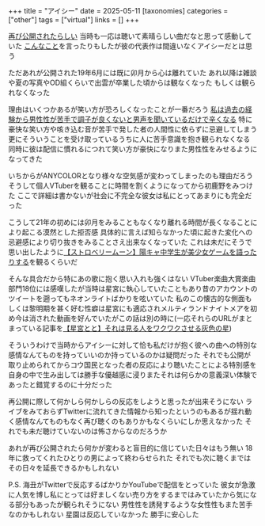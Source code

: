 +++
title = "アイシー"
date = 2025-05-11
[taxonomies]
categories = ["other"]
tags = ["virtual"]
links = []
+++

[再び公開されたらしい](https://youtu.be/mEvJtETEoOw?si=J8afMRlt-zb7rGeX)
当時も一応は聴いて素晴らしい曲だなと思って感動していた
[こんなこと](https://x.com/slnql/status/1840199833635983517?s=19)を言ったりもしたが彼の代表作は間違いなくアイシーだとは思う

ただあれが公開された19年6月には既に卯月から心は離れていた
あれ以降は雑談や夏の写真やOD組くらいで出雲が卒業した頃からは観なくなった
もしくは観られなくなった

理由はいくつかあるが笑い方が恐ろしくなったことが一番だろう
[私は過去の経験から男性性が苦手で調子が良くないと男声を聞いているだけで辛くなる](https://x.com/slnql/status/1916844340338479285?s=19)
特に豪快な笑い方や咳き込む音が苦手で発した者の人間性に依らずに忌避してしまう
更にそういうことを受け取っているうちに人に苦手意識を抱き観られなくなる
同時に彼は配信に慣れるにつれて笑い方が豪快になりまた男性性をみせるようになってきた

いちからがANYCOLORとなり様々な空気感が変わってしまったのも理由だろう
そうして個人VTuberを観ることに時間を割くようになってから初鹿野をみつけた
ここで詳細は書かないが社会に不完全な彼女は私にとってあまりにも完全だった

こうして21年の初めには卯月をみることもなくなり離れる時間が長くなることにより起こる漠然とした拒否感 具体的に言えば知らなかった頃に起きた変化への忌避感により切り抜きをみることさえ出来なくなっていた
これは未だにそうで思い出したように[【ストロベリームーン】陽キャ中学生が美少女ゲームを語ったりする](https://www.youtube.com/live/JQJTBK-atlI?si=DW9huxJtk4TMJjpW)を観るくらいだ

そんな具合だから特にあの歌に抱く思い入れも強くはない
VTuber楽曲大賞楽曲部門18位には感嘆したが当時は星宮に執心していたこともあり昔のアカウントのツイートを遡ってもネオンライトばかりを呟いていた
私のこの懐古的な側面もしくは黎明期を甚く好む性癖は星宮にも適応されメルティランドナイトメアを初め今は消された動画を好んでいたがこの話は別の時に(一応それらのURLがまとまっている記事を[【星宮とと】それは見る人をワクワクさせる灰色の星](https://note.com/longtalker/n/n43da0318189a))

そういうわけで当時からアイシーに対して恰も私だけが抱く彼への曲への特別な感情なんてものを持っていいのか持っているのかは疑問だった
それでも公開が取り止められてからコウ国民となった者の反応により聴いたことによる特別感を自身の中で生み出しては勝手な優越感に浸りまたそれは何らかの意義深い体験であったと錯覚するのに十分だった

再公開に際して何かしら何かしらの反応をしようと思ったが出来そうにない
ライブをみておらずTwitterに流れてきた情報から知ったというのもあるが揺れ動く感情なんてものもなく再び聴くのもありかもなくらいにしか思えなかった
それでも未だ聴けていないのは怖さからなのだろうか

あれが再び公開されたら何かが変わると盲目的に信じていた日々はもう無い
18年に救ってくれたひとりの男によって終わらせられた
それでも次に聴くまではその日々を延長できるかもしれない

P.S.
海丑がTwitterで反応するばかりかYouTubeで配信をとっていた
彼女が急激に人気を博し私にとっては好ましくない売り方をするまではみていたから気になる部分もあったが観られそうにない
男性性を誘発するような女性性もまた苦手なのかもしれない
星園は反応していなかった
勝手に安心した